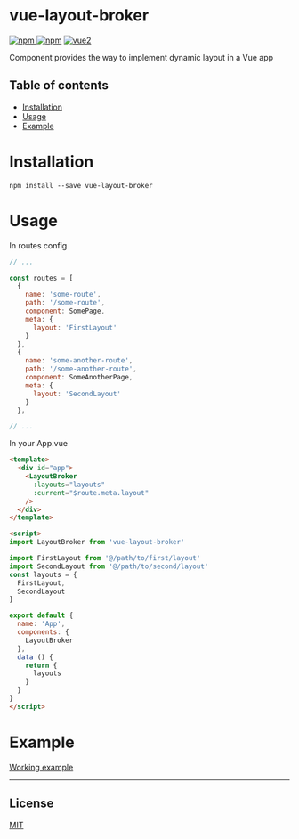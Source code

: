 # vue-layout-broker

[![npm](https://img.shields.io/npm/v/vue-layout-broker.svg) ![npm](https://img.shields.io/npm/dm/vue-layout-broker.svg)](https://www.npmjs.com/package/vue-layout-broker)
[![vue2](https://img.shields.io/badge/vue-2.x-brightgreen.svg)](https://vuejs.org/)

Component provides the way to implement dynamic layout in a Vue app

## Table of contents

- [Installation](#installation)
- [Usage](#usage)
- [Example](#example)

# Installation

`npm install --save vue-layout-broker`

# Usage

In routes config
```js
// ...

const routes = [
  {
    name: 'some-route',
    path: '/some-route',
    component: SomePage,
    meta: {
      layout: 'FirstLayout'
    }
  },
  {
    name: 'some-another-route',
    path: '/some-another-route',
    component: SomeAnotherPage,
    meta: {
      layout: 'SecondLayout'
    }
  },

// ...
```

In your App.vue
```html
<template>
  <div id="app">
    <LayoutBroker
      :layouts="layouts"
      :current="$route.meta.layout"
    />
  </div>
</template>

<script>
import LayoutBroker from 'vue-layout-broker'

import FirstLayout from '@/path/to/first/layout'
import SecondLayout from '@/path/to/second/layout'
const layouts = {
  FirstLayout,
  SecondLayout
}

export default {
  name: 'App',
  components: {
    LayoutBroker
  },
  data () {
    return {
      layouts
    }
  }
}
</script>
```

# Example

[Working example](https://codesandbox.io/s/84x24pkn49)

---

## License

[MIT](http://opensource.org/licenses/MIT)
